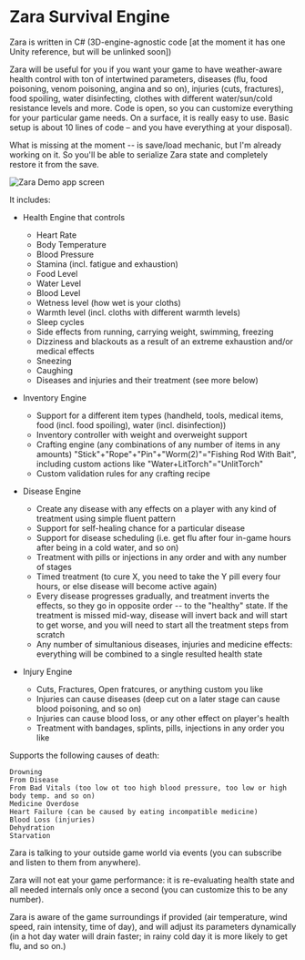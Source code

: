 # Zara Survival Engine
Zara is written in C# (3D-engine-agnostic code [at the moment it has one Unity reference, but will be unlinked soon])

Zara will be useful for you if you want your game to have weather-aware health control with ton of intertwined parameters, diseases (flu, food poisoning, venom poisoning, angina and so on), injuries (cuts, fractures), food spoiling, water disinfecting, clothes with different water/sun/cold resistance levels and more. Code is open, so you can customize everything for your particular game needs.
On a surface, it is really easy to use. Basic setup is about 10 lines of code – and you have everything at your disposal).

What is missing at the moment -- is save/load mechanic, but I'm already working on it. So you'll be able to serialize Zara state and completely restore it from the save.

![Zara Demo app screen](http://imw.su/ZaraDemoScreen_02.png)

It includes:
+ Health Engine that controls
  - Heart Rate
  - Body Temperature
  - Blood Pressure
  - Stamina (incl. fatigue and exhaustion)
  - Food Level
  - Water Level
  - Blood Level
  - Wetness level (how wet is your cloths)
  - Warmth level (incl. cloths with different warmth levels)
  - Sleep cycles
  - Side effects from running, carrying weight, swimming, freezing
  - Dizziness and blackouts as a result of an extreme exhaustion and/or medical effects
  - Sneezing
  - Caughing
  - Diseases and injuries and their treatment (see more below)
  
+ Inventory Engine
  - Support for a different item types (handheld, tools, medical items, food (incl. food spoiling), water (incl. disinfection))
  - Inventory controller with weight and overweight support
  - Crafting engine (any combinations of any number of items in any amounts) "Stick"+"Rope"+"Pin"+"Worm(2)"="Fishing Rod With Bait", including custom actions like "Water+LitTorch"="UnlitTorch"
  - Custom validation rules for any crafting recipe
  
+ Disease Engine
  - Create any disease with any effects on a player with any kind of treatment using simple fluent pattern
  - Support for self-healing chance for a particular disease
  - Support for disease scheduling (i.e. get flu after four in-game hours after being in a cold water, and so on)
  - Treatment with pills or injections in any order and with any number of stages
  - Timed treatment (to cure X, you need to take the Y pill every four hours, or else disease will become active again)
  - Every disease progresses gradually, and treatment inverts the effects, so they go in opposite order -- to the "healthy" state. If the treatment is missed mid-way, disease will invert back and will start to get worse, and you will need to start all the treatment steps from scratch
  - Any number of simultanious diseases, injuries and medicine effects: everything will be combined to a single resulted health state
  
 + Injury Engine
   - Cuts, Fractures, Open fratcures, or anything custom you like
   - Injuries can cause diseases (deep cut on a later stage can cause blood poisoning, and so on)
   - Injuries can cause blood loss, or any other effect on player's health
   - Treatment with bandages, splints, pills, injections in any order you like
   
 Supports the following causes of death:
 ~~~
 Drowning
 From Disease
 From Bad Vitals (too low ot too high blood pressure, too low or high body temp. and so on)
 Medicine Overdose
 Heart Failure (can be caused by eating incompatible medicine)
 Blood Loss (injuries)
 Dehydration
 Starvation 
 ~~~
 
Zara is talking to your outside game world via events (you can subscribe and listen to them from anywhere).

Zara will not eat your game performance: it is re-evaluating health state and all needed internals only once a second (you can customize this to be any number).

Zara is aware of the game surroundings if provided (air temperature, wind speed, rain intensity, time of day), and will adjust its parameters dynamically (in a hot day water will drain faster; in rainy cold day it is more likely to get flu, and so on.)

